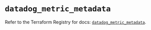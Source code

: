 # `datadog_metric_metadata`

Refer to the Terraform Registry for docs: [`datadog_metric_metadata`](https://registry.terraform.io/providers/datadog/datadog/3.77.0/docs/resources/metric_metadata).
